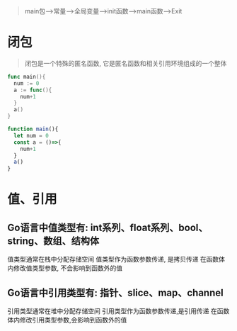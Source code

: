 > main包-->常量-->全局变量-->init函数-->main函数-->Exit
# 闭包
> 闭包是一个特殊的匿名函数, 它是匿名函数和相关引用环境组成的一个整体

```go
func main(){
  num := 0
  a := func(){
    num+1
  }
  a()
}
```

```js
function main(){
  let num = 0
  const a = ()=>{
    num+1
  }
  a()
}
```
# 值、引用

## Go语言中值类型有: int系列、float系列、bool、string、数组、结构体
值类型通常在栈中分配存储空间
值类型作为函数参数传递, 是拷贝传递
在函数体内修改值类型参数, 不会影响到函数外的值

## Go语言中引用类型有: 指针、slice、map、channel
引用类型通常在堆中分配存储空间
引用类型作为函数参数传递,是引用传递
在函数体内修改引用类型参数,会影响到函数外的值
